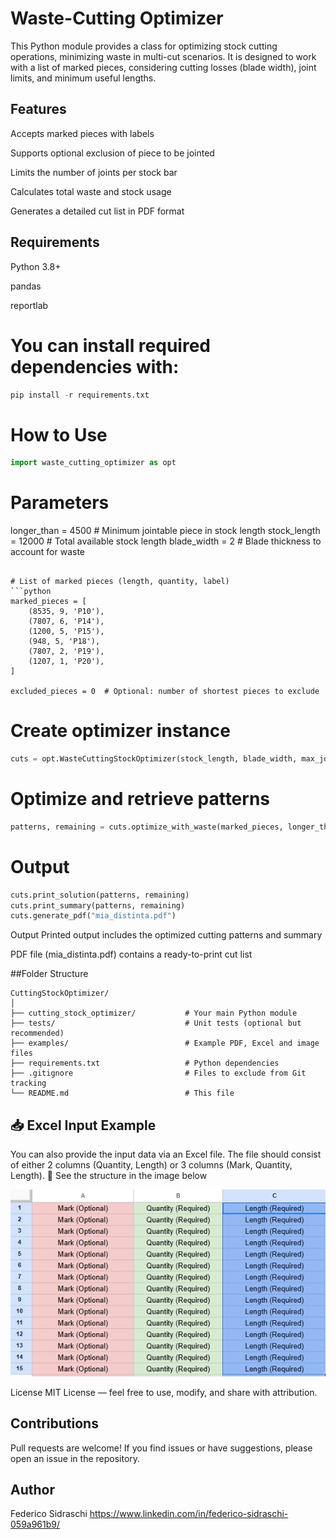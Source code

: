 # Waste-Cutting Optimizer
This Python module provides a class for optimizing stock cutting operations, minimizing waste in multi-cut scenarios. It is designed to work with a list of marked pieces, considering cutting losses (blade width), joint limits, and minimum useful lengths.

## Features
Accepts marked pieces with labels

Supports optional exclusion of piece to be jointed

Limits the number of joints per stock bar

Calculates total waste and stock usage

Generates a detailed cut list in PDF format

## Requirements
Python 3.8+

pandas

reportlab

# You can install required dependencies with:
```python
pip install -r requirements.txt
```

# How to Use
```python
import waste_cutting_optimizer as opt
```

# Parameters
longer_than = 4500          # Minimum jointable piece in stock length
stock_length = 12000        # Total available stock length
blade_width = 2             # Blade thickness to account for waste
```

# List of marked pieces (length, quantity, label)
```python
marked_pieces = [
    (8535, 9, 'P10'),
    (7807, 6, 'P14'),
    (1200, 5, 'P15'),
    (948, 5, 'P18'),
    (7807, 2, 'P19'),
    (1207, 1, 'P20'),
]

excluded_pieces = 0  # Optional: number of shortest pieces to exclude
```

# Create optimizer instance
```python
cuts = opt.WasteCuttingStockOptimizer(stock_length, blade_width, max_joints=3)
```

# Optimize and retrieve patterns
```python
patterns, remaining = cuts.optimize_with_waste(marked_pieces, longer_than)
```

# Output
```python
cuts.print_solution(patterns, remaining)
cuts.print_summary(patterns, remaining)
cuts.generate_pdf("mia_distinta.pdf")
```


Output
Printed output includes the optimized cutting patterns and summary

PDF file (mia_distinta.pdf) contains a ready-to-print cut list

##Folder Structure
```
CuttingStockOptimizer/
│
├── cutting_stock_optimizer/           # Your main Python module
├── tests/                             # Unit tests (optional but recommended)
├── examples/                          # Example PDF, Excel and image files
├── requirements.txt                   # Python dependencies
├── .gitignore                         # Files to exclude from Git tracking
└── README.md                          # This file
```

## 📥 Excel Input Example
You can also provide the input data via an Excel file. The file should consist of either 2 columns (Quantity, Length) or 3 columns (Mark, Quantity, Length).
📸 See the structure in the image below

![Alt text](./examples/spreadsheet_structure.jpg)




License
MIT License — feel free to use, modify, and share with attribution.

## Contributions
Pull requests are welcome! If you find issues or have suggestions, please open an issue in the repository.

## Author
Federico Sidraschi https://www.linkedin.com/in/federico-sidraschi-059a961b9/

